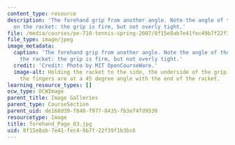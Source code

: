```yaml
---
content_type: resource
description: 'The forehand grip from another angle. Note the angle of the fingers
  on the racket: the grip is firm, but not overly tight.'
file: /media/courses/pe-710-tennis-spring-2007/8f15e8ab7e41fec49b7f22f39f1b3bc6_forehand_Page_03.jpg
file_type: image/jpeg
image_metadata:
  caption: 'The forehand grip from another angle. Note the angle of the fingers on
    the racket: the grip is firm, but not overly tight.'
  credit: 'Credit: Photo by MIT OpenCourseWare.'
  image-alt: Holding the racket to the side, the underside of the grip is visible;
    the fingers are at a 45 degree angle with the end of the racket.
learning_resource_types: []
ocw_type: OCWImage
parent_title: Image Galleries
parent_type: CourseSection
parent_uid: de168d39-f840-f977-8435-fb3ef4fd9530
resourcetype: Image
title: forehand_Page_03.jpg
uid: 8f15e8ab-7e41-fec4-9b7f-22f39f1b3bc6
---
```

